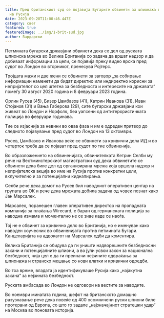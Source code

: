 ```yaml
---
title: Пред британскиот суд се појавија Бугарите обвинети за шпионажа во корист
  на Русија
date: 2023-09-28T11:00:46.447Z
category: свет
featured: true
featuredImage: ../img/1-brit-sud.jpg
author: Вардарски
---
```

Петмината бугарски државјани обвинети дека се дел од руската шпионска мрежа во Велика Британија со задача да вршат надзор и да добиваат информации за цели, се појавија преку видео врска пред судот во Лондон во вторникот, пренесува Ројтерс.

Тројцата мажи и две жени се обвинети за заговор „за собирање информации наменети да бидат директно или индиректно корисни за непријателот со цел штетна за безбедноста и интересите на државата“ помеѓу 30 август 2020 година и 8 февруари 2023 година.

Орлин Русев (45), Бизер Џамбазов (41), Катрин Иванова (31), Иван Стојанов (31) и Вања Габерова (29), сите бугарски државјани кои живеат во Лондон и Норфолк, беа уапсени од антитерористичката полиција во февруари годинава.

Тие се изјаснија за невини во оваа фаза и им е одреден притвор до следното појавување пред судот во Лондон на 13 октомври.

Русев, Џамбазов и Иванова веќе се обвинети за кривични дела ИД и во четврток треба да се појават пред судот по тие обвиненија.

Во образложението на обвиненијата, обвинителката Кетрин Селби му рече на Вестминстерскиот магистратски суд дека обвинетите се обвинети дека биле дел од организирана мрежа која вршела надзор и непријателска акција во име на Русија против конкретни цели, вклучително и за потенцијални киднапирања.

Селби рече дека домот на Русев бил наводниот оперативен центар на групата во ОК и рече дека мрежата добила задача од човек познат како Јан Марсалек.

Марсалек, поранешен главен оперативен директор на пропадната компанија за плаќања Wirecard, е баран од германската полиција за наводна измама и моментално не се знае каде се наоѓа.

Тој не е обвинет за кривично дело во Британија, но е именуван како наводен соучесник во обвиненијата против петмината Бугари. Канцеларијата на адвокатот на Марсалек одби да коментира.

Велика Британија се обидува да ги уништи надворешните безбедносни закани и потенцијалните шпиони, а во јули усвои закон за национална безбедност, чија цел е да ги преиначи нејзините одвраќања за шпионажа и странско мешање со нови алатки и кривични одредби.

Во тоа време, владата ја идентификуваше Русија како „најакутна закана“ за нејзината безбедност.

Руската амбасада во Лондон не одговори на вестите за наводите.

Во ноември минатата година, шефот на британското домашно разузнавање рече дека повеќе од 400 осомничени руски шпиони биле протерани од Европа, со што го задале „најзначајниот стратешки удар“ на Москва во поновата историја.